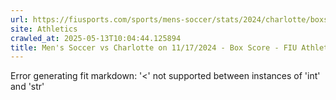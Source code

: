 ```yaml
---
url: https://fiusports.com/sports/mens-soccer/stats/2024/charlotte/boxscore/12692
site: Athletics
crawled_at: 2025-05-13T10:04:44.125894
title: Men's Soccer vs Charlotte on 11/17/2024 - Box Score - FIU Athletics
---
```


Error generating fit markdown: '<' not supported between instances of 'int' and 'str'